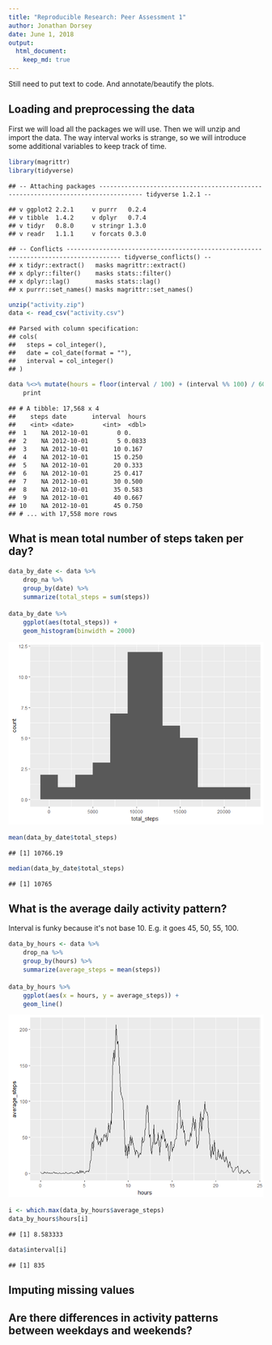 ```yaml
---
title: "Reproducible Research: Peer Assessment 1"
author: Jonathan Dorsey
date: June 1, 2018
output: 
  html_document:
    keep_md: true
---
```


Still need to put text to code. And annotate/beautify the plots.


## Loading and preprocessing the data
First we will load all the packages we will use. Then we will unzip and import the data. The way interval works is strange, so we will introduce some additional variables to keep track of time.


```r
library(magrittr)
library(tidyverse)
```

```
## -- Attaching packages ---------------------------------------------------------------------------------- tidyverse 1.2.1 --
```

```
## v ggplot2 2.2.1     v purrr   0.2.4
## v tibble  1.4.2     v dplyr   0.7.4
## v tidyr   0.8.0     v stringr 1.3.0
## v readr   1.1.1     v forcats 0.3.0
```

```
## -- Conflicts ------------------------------------------------------------------------------------- tidyverse_conflicts() --
## x tidyr::extract()   masks magrittr::extract()
## x dplyr::filter()    masks stats::filter()
## x dplyr::lag()       masks stats::lag()
## x purrr::set_names() masks magrittr::set_names()
```

```r
unzip("activity.zip")
data <- read_csv("activity.csv")
```

```
## Parsed with column specification:
## cols(
##   steps = col_integer(),
##   date = col_date(format = ""),
##   interval = col_integer()
## )
```

```r
data %<>% mutate(hours = floor(interval / 100) + (interval %% 100) / 60) %>%
    print
```

```
## # A tibble: 17,568 x 4
##    steps date       interval  hours
##    <int> <date>        <int>  <dbl>
##  1    NA 2012-10-01        0 0.    
##  2    NA 2012-10-01        5 0.0833
##  3    NA 2012-10-01       10 0.167 
##  4    NA 2012-10-01       15 0.250 
##  5    NA 2012-10-01       20 0.333 
##  6    NA 2012-10-01       25 0.417 
##  7    NA 2012-10-01       30 0.500 
##  8    NA 2012-10-01       35 0.583 
##  9    NA 2012-10-01       40 0.667 
## 10    NA 2012-10-01       45 0.750 
## # ... with 17,558 more rows
```



## What is mean total number of steps taken per day?

```r
data_by_date <- data %>%
    drop_na %>%
    group_by(date) %>%
    summarize(total_steps = sum(steps))

data_by_date %>%
    ggplot(aes(total_steps)) +
    geom_histogram(binwidth = 2000)
```

![](PA1_template_files/figure-html/unnamed-chunk-2-1.png)<!-- -->

```r
mean(data_by_date$total_steps)
```

```
## [1] 10766.19
```

```r
median(data_by_date$total_steps)
```

```
## [1] 10765
```



## What is the average daily activity pattern?
Interval is funky because it's not base 10. E.g. it goes 45, 50, 55, 100.


```r
data_by_hours <- data %>%
    drop_na %>%
    group_by(hours) %>%
    summarize(average_steps = mean(steps))

data_by_hours %>%
    ggplot(aes(x = hours, y = average_steps)) +
    geom_line()
```

![](PA1_template_files/figure-html/unnamed-chunk-3-1.png)<!-- -->

```r
i <- which.max(data_by_hours$average_steps)
data_by_hours$hours[i]
```

```
## [1] 8.583333
```

```r
data$interval[i]
```

```
## [1] 835
```



## Imputing missing values



## Are there differences in activity patterns between weekdays and weekends?
